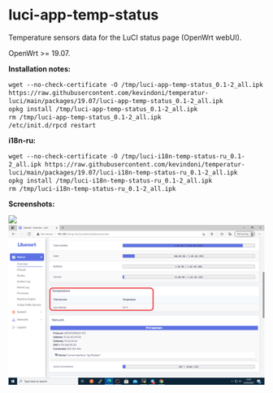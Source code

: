 # luci-app-temp-status
Temperature sensors data for the LuCI status page (OpenWrt webUI).

OpenWrt >= 19.07.

**Installation notes:**

    wget --no-check-certificate -O /tmp/luci-app-temp-status_0.1-2_all.ipk https://raw.githubusercontent.com/kevindoni/temperatur-luci/main/packages/19.07/luci-app-temp-status_0.1-2_all.ipk
    opkg install /tmp/luci-app-temp-status_0.1-2_all.ipk
    rm /tmp/luci-app-temp-status_0.1-2_all.ipk
    /etc/init.d/rpcd restart

**i18n-ru:**

    wget --no-check-certificate -O /tmp/luci-i18n-temp-status-ru_0.1-2_all.ipk https://raw.githubusercontent.com/kevindoni/temperatur-luci/main/packages/19.07/luci-i18n-temp-status-ru_0.1-2_all.ipk
    opkg install /tmp/luci-i18n-temp-status-ru_0.1-2_all.ipk
    rm /tmp/luci-i18n-temp-status-ru_0.1-2_all.ipk

**Screenshots:**

![](https://github.com/gSpotx2f/luci-app-temp-status/blob/master/screenshots/01.jpg)
![](https://github.com/kevindoni/temperatur-luci/blob/main/screenshots/temp.png)
